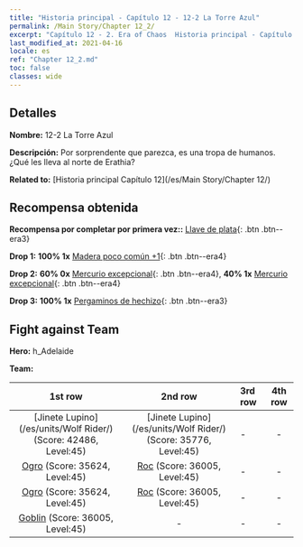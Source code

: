 ```yaml
---
title: "Historia principal - Capítulo 12 - 12-2 La Torre Azul"
permalink: /Main Story/Chapter 12_2/
excerpt: "Capítulo 12 - 2. Era of Chaos  Historia principal - Capítulo 12_2. 12-2 La Torre Azul"
last_modified_at: 2021-04-16
locale: es
ref: "Chapter 12_2.md"
toc: false
classes: wide
---
```


## Detalles

 **Nombre:** 12-2 La Torre Azul

 **Descripción:** Por sorprendente que parezca, es una tropa de humanos. ¿Qué les lleva al norte de Erathia?

 **Related to:** [Historia principal Capítulo 12](/es/Main Story/Chapter 12/)

## Recompensa obtenida

 **Recompensa por completar por primera vez::** [Llave de plata](/es/Items/con_693/){: .btn .btn--era3}

 **Drop 1:** **100% 1x** [Madera poco común +1](/es/Items/mat_41/){: .btn .btn--era4}

 **Drop 2:** **60% 0x** [Mercurio excepcional](/es/Items/mat_35/){: .btn .btn--era4}, **40% 1x** [Mercurio excepcional](/es/Items/mat_35/){: .btn .btn--era4}

 **Drop 3:** **100% 1x** [Pergaminos de hechizo](/es/Items/con_694/){: .btn .btn--era3}


## Fight against Team
 **Hero:** h_Adelaide

 **Team:**


  | 1st row | 2nd row | 3rd row | 4th row |
  |:----:|:----:|:----|:----:|
  | [Jinete Lupino](/es/units/Wolf Rider/) (Score: 42486, Level:45)  | [Jinete Lupino](/es/units/Wolf Rider/) (Score: 35776, Level:45)  | - | - |
  | [Ogro](/es/units/Ogre/) (Score: 35624, Level:45)  | [Roc](/es/units/Roc/) (Score: 36005, Level:45)  | - | - |
  | [Ogro](/es/units/Ogre/) (Score: 35624, Level:45)  | [Roc](/es/units/Roc/) (Score: 36005, Level:45)  | - | - |
  | [Goblin](/es/units/Goblin/) (Score: 36005, Level:45)  | - | - | - |


